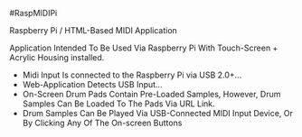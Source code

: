 #RaspMIDIPi

Raspberry Pi / HTML-Based MIDI Application

Application Intended To Be Used Via Raspberry Pi With Touch-Screen + Acrylic Housing installed.

-   Midi Input Is connected to the Raspberry Pi via USB 2.0+...
-   Web-Application Detects USB Input...
-   On-Screen Drum Pads Contain Pre-Loaded Samples, However, Drum Samples Can Be Loaded To The Pads Via URL Link.
-   Drum Samples Can Be Played Via USB-Connected MIDI Input Device, Or By Clicking Any Of The On-screen Buttons
